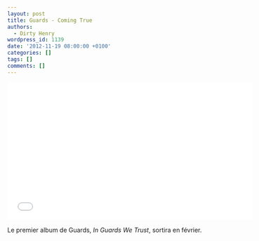 ```yaml
---
layout: post
title: Guards - Coming True
authors:
  - Dirty Henry
wordpress_id: 1139
date: '2012-11-19 08:00:00 +0100'
categories: []
tags: []
comments: []
---
```

<iframe width="560" height="315" src="//www.youtube.com/embed/W5VKz2a5f5c" frameborder="0" allowfullscreen></iframe>

Le premier album de Guards, *In Guards We Trust*, sortira en février.
